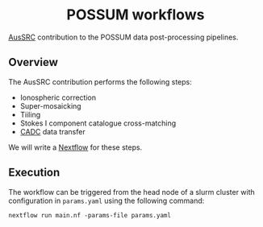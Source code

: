 <h1 align="center"><a>POSSUM workflows</a></h1>

[AusSRC](https://aussrc.org) contribution to the POSSUM data post-processing pipelines.

## Overview

The AusSRC contribution performs the following steps:

- Ionospheric correction
- Super-mosaicking
- Tiiling
- Stokes I component catalogue cross-matching
- [CADC](https://www.cadc-ccda.hia-iha.nrc-cnrc.gc.ca/en/) data transfer

We will write a [Nextflow](https://www.nextflow.io/) for these steps.

## Execution

The workflow can be triggered from the head node of a slurm cluster with configuration in `params.yaml` using the following command:

```
nextflow run main.nf -params-file params.yaml
```
